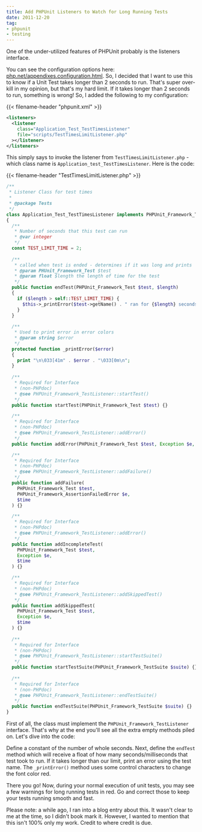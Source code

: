 ```yaml
---
title: Add PHPUnit Listeners to Watch for Long Running Tests
date: 2011-12-20
tag:
- phpunit
- testing
---
```

One of the under-utilized features of PHPUnit probably is the listeners interface.  

<!--more-->

You can see the configuration options here: [php.net/appendixes.configuration.html](http://www.phpunit.de/manual/current/en/appendixes.configuration.html).  So, I decided that I want to use this to know if a Unit Test takes longer than 2 seconds to run.  That's super over-kill in my opinion, but that's my hard limit.  If it takes longer than 2 seconds to run, something is wrong!  So, I added the following to my configuration:

{{< filename-header "phpunit.xml" >}}
```xml
<listeners>
  <listener 
    class="Application_Test_TestTimesListener" 
    file="scripts/TestTimesLimitListener.php"
  ></listener>
</listeners>
```

This simply says to invoke the listener from `TestTimesLimitListener.php` - which class name is `Application_test_TestTimesListener`.  Here is the code:

{{< filename-header "TestTimesLimitListener.php" >}}
```php
/**
 * Listener Class for test times
 * 
 * @package Tests
 */
class Application_Test_TestTimesListener implements PHPUnit_Framework_TestListener
{
  /**
   * Number of seconds that this test can run
   * @var integer
   */
  const TEST_LIMIT_TIME = 2;
    
  /**
   * called when test is ended - determines if it was long and prints
   * @param PHUnit_Framework_Test $test
   * @param float $length the length of time for the test
   */
  public function endTest(PHPUnit_Framework_Test $test, $length)
  {
    if ($length > self::TEST_LIMIT_TIME) {
      $this->_printError($test->getName() . " ran for {$length} seconds");
    }
  }
    
  /**
   * Used to print error in error colors
   * @param string $error
   */
  protected function _printError($error)
  {
    print "\n\033[41m" . $error . "\033[0m\n";
  }
    
  /**
   * Required for Interface
   * (non-PHPdoc)
   * @see PHPUnit_Framework_TestListener::startTest()
   */
  public function startTest(PHPUnit_Framework_Test $test) {}

  /**
   * Required for Interface
   * (non-PHPdoc)
   * @see PHPUnit_Framework_TestListener::addError()
   */
  public function addError(PHPUnit_Framework_Test $test, Exception $e, $time) {}

  /**
   * Required for Interface
   * (non-PHPdoc)
   * @see PHPUnit_Framework_TestListener::addFailure()
   */
  public function addFailure(
    PHPUnit_Framework_Test $test, 
    PHPUnit_Framework_AssertionFailedError $e, 
    $time
  ) {}

  /**
   * Required for Interface
   * (non-PHPdoc)
   * @see PHPUnit_Framework_TestListener::addError()
   */
  public function addIncompleteTest(
    PHPUnit_Framework_Test $test, 
    Exception $e, 
    $time
  ) {}

  /**
   * Required for Interface
   * (non-PHPdoc)
   * @see PHPUnit_Framework_TestListener::addSkippedTest()
   */
  public function addSkippedTest(
    PHPUnit_Framework_Test $test, 
    Exception $e, 
    $time
  ) {}
    
  /**
   * Required for Interface
   * (non-PHPdoc)
   * @see PHPUnit_Framework_TestListener::startTestSuite()
   */
  public function startTestSuite(PHPUnit_Framework_TestSuite $suite) {}
    
  /**
   * Required for Interface
   * (non-PHPdoc)
   * @see PHPUnit_Framework_TestListener::endTestSuite()
   */
  public function endTestSuite(PHPUnit_Framework_TestSuite $suite) {}	
}
```

First of all, the class must implement the `PHPUnit_Framework_TestListener` interface.  That's why at the end you'll see all the extra empty methods piled on.  Let's dive into the code:

Define a constant of the number of whole seconds.  Next, define the `endTest` method which will receive a float of how many seconds/milliseconds that test took to run.  If it takes longer than our limit, print an error using the test name.  The `_printError()` method uses some control characters to change the font color red.  

There you go!  Now, during your normal execution of unit tests, you may see a few warnings for long running tests in red.  Go and correct those to keep your tests running smooth and fast.

Please note: a while ago, I ran into a blog entry about this.  It wasn't clear to me at the time, so I didn't book mark it.  However, I wanted to mention that this isn't 100% only my work.  Credit to where credit is due.
